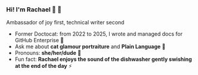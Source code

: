 ### Hi! I'm Rachael 👋 :rainbow:
Ambassador of joy first, technical writer second
<!--
**rachaelrenk/rachaelrenk** is a ✨ _special_ ✨ repository because its `README.md` (this file) appears on your GitHub profile.

Here are some ideas to get you started:

- 🔭 I’m currently working on ...
- 🌱 I’m currently learning ...
- 👯 I’m looking to collaborate on ...
- 🤔 I’m looking for help with ...
- 💬 Ask me about ...
- 📫 How to reach me: ...
- 😄 Pronouns: ...
- ⚡ Fun fact: ...
-->

- Former Doctocat: from 2022 to 2025, I wrote and managed docs for GitHub Enterprise 🚗
- Ask me about **cat glamour portraiture** and **Plain Language** 💬
- Pronouns: **she/her/dude** 🤠
- Fun fact: **Rachael enjoys the sound of the dishwasher gently swishing at the end of the day** ⚡

